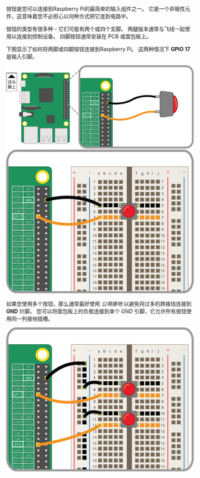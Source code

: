 按钮是您可以连接到Raspberry Pi的最简单的输入组件之一。 它是一个非极性元件，这意味着您不必担心以何种方式把它连到电路中。

按钮的类型有很多种 - 它们可能有两个或四个支脚。 两腿版本通常与飞线一起使用以连接到控制设备。 四脚按钮通常安装在 PCB 或面包板上。

下图显示了如何将两脚或四脚按钮连接到Raspberry Pi。 这两种情况下 **GPIO 17** 是输入引脚。

![2针按钮](images/2-pin-button.png) ![4针按钮](images/4-pin-button.png)

如果您使用多个按钮，那么通常最好使用 *公用接地* 以避免将过多的跨接线连接到 **GND** 针脚。 您可以将面包板上的负极连接到单个 *GND* 引脚，它允许所有按钮使用同一列接地插槽。

![2x4针按钮](images/2x4-pin-button.png)
